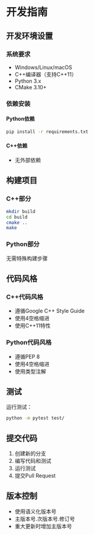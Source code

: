# 开发指南

## 开发环境设置

### 系统要求
- Windows/Linux/macOS
- C++编译器（支持C++11）
- Python 3.x
- CMake 3.10+

### 依赖安装

#### Python依赖
```bash
pip install -r requirements.txt
```

#### C++依赖
- 无外部依赖

## 构建项目

### C++部分
```bash
mkdir build
cd build
cmake ..
make
```

### Python部分
无需特殊构建步骤

## 代码风格

### C++代码风格
- 遵循Google C++ Style Guide
- 使用4空格缩进
- 使用C++11特性

### Python代码风格
- 遵循PEP 8
- 使用4空格缩进
- 使用类型注解

## 测试
运行测试：
```bash
python -m pytest test/
```

## 提交代码
1. 创建新的分支
2. 编写代码和测试
3. 运行测试
4. 提交Pull Request

## 版本控制
- 使用语义化版本号
- 主版本号.次版本号.修订号
- 重大更新时增加主版本号 